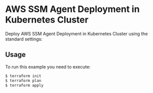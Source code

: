 # AWS SSM Agent Deployment in Kubernetes Cluster

Deploy AWS SSM Agent Deployment in Kubernetes Cluster using the standard settings:


## Usage

To run this example you need to execute:

```bash
$ terraform init
$ terraform plan
$ terraform apply
```
